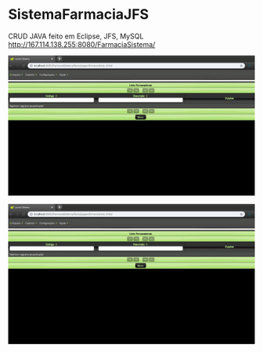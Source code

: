 # SistemaFarmaciaJFS
CRUD JAVA feito em Eclipse, JFS, MySQL
http://167.114.138.255:8080/FarmaciaSistema/ <br>


<p align="center">
  <img src="https://github.com/Maksuedson/SistemaFarmaciaJFS/blob/master/imagens/FornecedorCadastro.JPG" width="1500" alt="accessibility text">
</p>

<p align="center">
  <img src="https://github.com/Maksuedson/SistemaFarmaciaJFS/blob/master/imagens/FornecedorCadastro.JPG" width="1500" alt="accessibility text">
</p>
